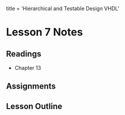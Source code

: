 title = 'Hierarchical and Testable Design VHDL'

# Lesson 7 Notes

## Readings
- Chapter 13

## Assignments

## Lesson Outline
